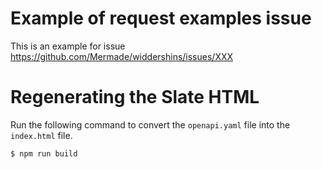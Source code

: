 # Example of request examples issue

This is an example for issue https://github.com/Mermade/widdershins/issues/XXX

# Regenerating the Slate HTML

Run the following command to convert the `openapi.yaml` file into the `index.html` file.  

```bash
$ npm run build
```
